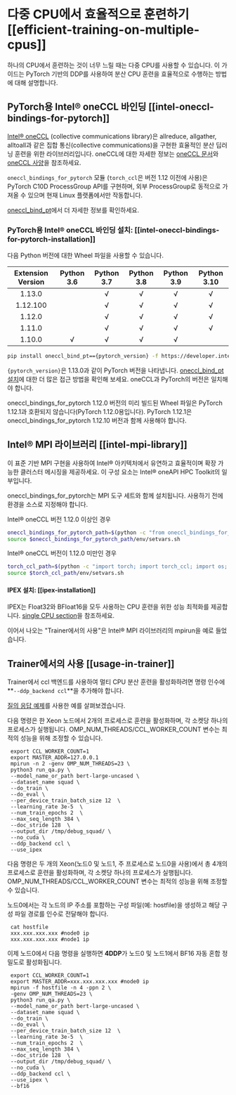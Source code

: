 <!--Copyright 2022 The HuggingFace Team. All rights reserved.

Licensed under the Apache License, Version 2.0 (the "License"); you may not use this file except in compliance with
the License. You may obtain a copy of the License at

http://www.apache.org/licenses/LICENSE-2.0

Unless required by applicable law or agreed to in writing, software distributed under the License is distributed on
an "AS IS" BASIS, WITHOUT WARRANTIES OR CONDITIONS OF ANY KIND, either express or implied. See the License for the

⚠️ Note that this file is in Markdown but contain specific syntax for our doc-builder (similar to MDX) that may not be
rendered properly in your Markdown viewer.

-->

# 다중 CPU에서 효율적으로 훈련하기 [[efficient-training-on-multiple-cpus]]

하나의 CPU에서 훈련하는 것이 너무 느릴 때는 다중 CPU를 사용할 수 있습니다. 이 가이드는 PyTorch 기반의 DDP를 사용하여 분산 CPU 훈련을 효율적으로 수행하는 방법에 대해 설명합니다.

## PyTorch용 Intel® oneCCL 바인딩 [[intel-oneccl-bindings-for-pytorch]]

[Intel® oneCCL](https://github.com/oneapi-src/oneCCL) (collective communications library)은 allreduce, allgather, alltoall과 같은 집합 통신(collective communications)을 구현한 효율적인 분산 딥러닝 훈련을 위한 라이브러리입니다. oneCCL에 대한 자세한 정보는 [oneCCL 문서](https://spec.oneapi.com/versions/latest/elements/oneCCL/source/index.html)와 [oneCCL 사양](https://spec.oneapi.com/versions/latest/elements/oneCCL/source/index.html)을 참조하세요.

`oneccl_bindings_for_pytorch` 모듈 (`torch_ccl`은 버전 1.12 이전에 사용)은 PyTorch C10D ProcessGroup API를 구현하며, 외부 ProcessGroup로 동적으로 가져올 수 있으며 현재 Linux 플랫폼에서만 작동합니다.

[oneccl_bind_pt](https://github.com/intel/torch-ccl)에서 더 자세한 정보를 확인하세요.

### PyTorch용 Intel® oneCCL 바인딩 설치: [[intel-oneccl-bindings-for-pytorch-installation]]

다음 Python 버전에 대한 Wheel 파일을 사용할 수 있습니다.

| Extension Version | Python 3.6 | Python 3.7 | Python 3.8 | Python 3.9 | Python 3.10 |
| :---------------: | :--------: | :--------: | :--------: | :--------: | :---------: |
| 1.13.0            |            | √          | √          | √          | √           |
| 1.12.100          |            | √          | √          | √          | √           |
| 1.12.0            |            | √          | √          | √          | √           |
| 1.11.0            |            | √          | √          | √          | √           |
| 1.10.0            | √          | √          | √          | √          |             |

```bash
pip install oneccl_bind_pt=={pytorch_version} -f https://developer.intel.com/ipex-whl-stable-cpu
```
`{pytorch_version}`은 1.13.0과 같이 PyTorch 버전을 나타냅니다.
[oneccl_bind_pt 설치](https://github.com/intel/torch-ccl)에 대한 더 많은 접근 방법을 확인해 보세요.
oneCCL과 PyTorch의 버전은 일치해야 합니다.

<Tip warning={true}>

oneccl_bindings_for_pytorch 1.12.0 버전의 미리 빌드된 Wheel 파일은 PyTorch 1.12.1과 호환되지 않습니다(PyTorch 1.12.0용입니다).
PyTorch 1.12.1은 oneccl_bindings_for_pytorch 1.12.10 버전과 함께 사용해야 합니다.

</Tip>

## Intel® MPI 라이브러리 [[intel-mpi-library]]
이 표준 기반 MPI 구현을 사용하여 Intel® 아키텍처에서 유연하고 효율적이며 확장 가능한 클러스터 메시징을 제공하세요. 이 구성 요소는 Intel® oneAPI HPC Toolkit의 일부입니다.

oneccl_bindings_for_pytorch는 MPI 도구 세트와 함께 설치됩니다. 사용하기 전에 환경을 소스로 지정해야 합니다.

Intel® oneCCL 버전 1.12.0 이상인 경우
```bash
oneccl_bindings_for_pytorch_path=$(python -c "from oneccl_bindings_for_pytorch import cwd; print(cwd)")
source $oneccl_bindings_for_pytorch_path/env/setvars.sh
```

Intel® oneCCL 버전이 1.12.0 미만인 경우
```bash
torch_ccl_path=$(python -c "import torch; import torch_ccl; import os;  print(os.path.abspath(os.path.dirname(torch_ccl.__file__)))")
source $torch_ccl_path/env/setvars.sh
```

#### IPEX 설치: [[ipex-installation]]

IPEX는 Float32와 BFloat16을 모두 사용하는 CPU 훈련을 위한 성능 최적화를 제공합니다. [single CPU section](./perf_train_cpu)을 참조하세요.


이어서 나오는 "Trainer에서의 사용"은 Intel® MPI 라이브러리의 mpirun을 예로 들었습니다.


## Trainer에서의 사용 [[usage-in-trainer]]
Trainer에서 ccl 백엔드를 사용하여 멀티 CPU 분산 훈련을 활성화하려면 명령 인수에 **`--ddp_backend ccl`**을 추가해야 합니다.

[질의 응답 예제](https://github.com/huggingface/transformers/tree/main/examples/pytorch/question-answering)를 사용한 예를 살펴보겠습니다.


다음 명령은 한 Xeon 노드에서 2개의 프로세스로 훈련을 활성화하며, 각 소켓당 하나의 프로세스가 실행됩니다. OMP_NUM_THREADS/CCL_WORKER_COUNT 변수는 최적의 성능을 위해 조정할 수 있습니다.
```shell script
 export CCL_WORKER_COUNT=1
 export MASTER_ADDR=127.0.0.1
 mpirun -n 2 -genv OMP_NUM_THREADS=23 \
 python3 run_qa.py \
 --model_name_or_path bert-large-uncased \
 --dataset_name squad \
 --do_train \
 --do_eval \
 --per_device_train_batch_size 12  \
 --learning_rate 3e-5  \
 --num_train_epochs 2  \
 --max_seq_length 384 \
 --doc_stride 128  \
 --output_dir /tmp/debug_squad/ \
 --no_cuda \
 --ddp_backend ccl \
 --use_ipex
```
다음 명령은 두 개의 Xeon(노드0 및 노드1, 주 프로세스로 노드0을 사용)에서 총 4개의 프로세스로 훈련을 활성화하며, 각 소켓당 하나의 프로세스가 실행됩니다. OMP_NUM_THREADS/CCL_WORKER_COUNT 변수는 최적의 성능을 위해 조정할 수 있습니다.

노드0에서는 각 노드의 IP 주소를 포함하는 구성 파일(예: hostfile)을 생성하고 해당 구성 파일 경로를 인수로 전달해야 합니다.
```shell script
 cat hostfile
 xxx.xxx.xxx.xxx #node0 ip
 xxx.xxx.xxx.xxx #node1 ip
```
이제 노드0에서 다음 명령을 실행하면 **4DDP**가 노드0 및 노드1에서 BF16 자동 혼합 정밀도로 활성화됩니다.
```shell script
 export CCL_WORKER_COUNT=1
 export MASTER_ADDR=xxx.xxx.xxx.xxx #node0 ip
 mpirun -f hostfile -n 4 -ppn 2 \
 -genv OMP_NUM_THREADS=23 \
 python3 run_qa.py \
 --model_name_or_path bert-large-uncased \
 --dataset_name squad \
 --do_train \
 --do_eval \
 --per_device_train_batch_size 12  \
 --learning_rate 3e-5  \
 --num_train_epochs 2  \
 --max_seq_length 384 \
 --doc_stride 128  \
 --output_dir /tmp/debug_squad/ \
 --no_cuda \
 --ddp_backend ccl \
 --use_ipex \
 --bf16
```
